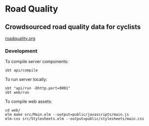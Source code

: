 # Road Quality
## Crowdsourced road quality data for cyclists

[roadquality.org](http://www.roadquality.org)

### Development
To compile server components:

    sbt api/compile

To run server locally:

    sbt "api/run -Dhttp.port=9001"
    sbt web/run

To compile web assets:

    cd web/
    elm make src/Main.elm --output=public/javascripts/main.js
    elm-css src/Stylesheets.elm --output=public/stylesheets/main.css
